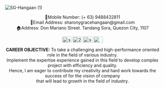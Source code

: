 
![SG-Hangaan (1)](https://github.com/SG-Hangaan/SG-Hangaan/assets/127215110/7388f4f5-b3fe-451f-b224-7f7a8bf8308c)








<p align="center">
📲Mobile Number: (+ 63) 9488432811 <br>
📧Email Address: sharonygracehangaan@gmail.com <br>
🏠Address: Don Mariano Street. Tandang Sora, Quezon City, 1107 <br>
<p align="center">
<a href="https://linkedin.com/in/sghangaan" target="blank"><img align="center" src="https://raw.githubusercontent.com/rahuldkjain/github-profile-readme-generator/master/src/images/icons/Social/linked-in-alt.svg" alt="sghangaan" height="20" width="30" /></a>
<a href="https://stackoverflow.com/users/22369096" target="blank"><img align="center" src="https://raw.githubusercontent.com/rahuldkjain/github-profile-readme-generator/master/src/images/icons/Social/stack-overflow.svg" alt="22369096" height="20" width="30" /></a>
<a href="https://instagram.com/sg_hangaan" target="blank"><img align="center" src="https://raw.githubusercontent.com/rahuldkjain/github-profile-readme-generator/master/src/images/icons/Social/instagram.svg" alt="sg_hangaan" height="20" width="30" /></a>
<a href="https://discord.gg/CHAWON#9096" target="blank"><img align="center" src="https://raw.githubusercontent.com/rahuldkjain/github-profile-readme-generator/master/src/images/icons/Social/discord.svg" alt="CHAWON#9096" height="20" width="30" /></a>
</p>

<p align="center">
<b>CAREER OBJECTIVE:</b>
To take a challenging and high-performance oriented role in the field of various industry. <br>
Implement the expertise experience gained in this field to develop complex project with efficiency and quality. <br>
Hence, I am eager to contribute my creativity and hard work towards the success of for the vision of company <br>
that will lead to growth in the field of industry. <br></p>
